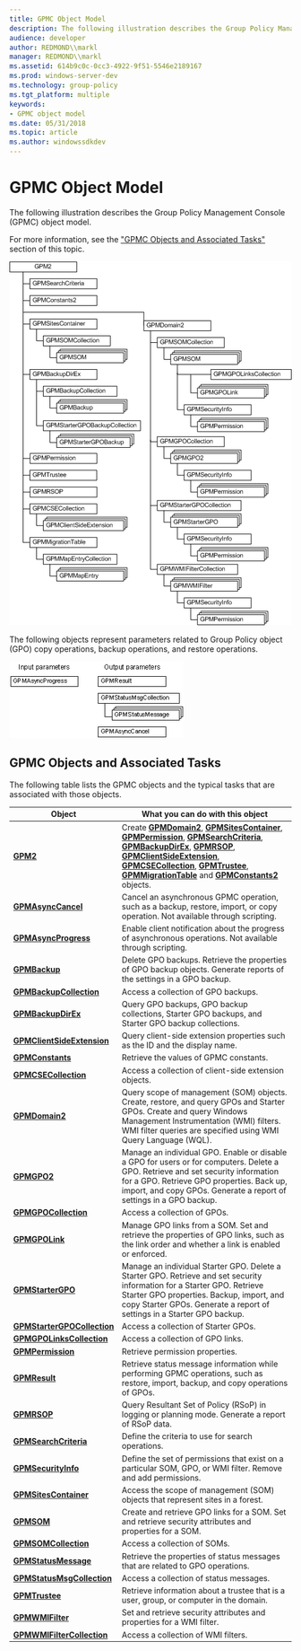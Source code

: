 ```yaml
---
title: GPMC Object Model
description: The following illustration describes the Group Policy Management Console (GPMC) object model.
audience: developer
author: REDMOND\\markl
manager: REDMOND\\markl
ms.assetid: 614b9c0c-0cc3-4922-9f51-5546e2189167
ms.prod: windows-server-dev
ms.technology: group-policy
ms.tgt_platform: multiple
keywords:
- GPMC object model
ms.date: 05/31/2018
ms.topic: article
ms.author: windowssdkdev
---
```


# GPMC Object Model

The following illustration describes the Group Policy Management Console (GPMC) object model.

For more information, see the ["GPMC Objects and Associated Tasks"](#gpmc-objects-and-associated-tasks) section of this topic.

![hierarchy of the gpmc object model](images/gpmc1.png)

The following objects represent parameters related to Group Policy object (GPO) copy operations, backup operations, and restore operations.

![hierarchy of gpmc object model](images/gpmc2.png)

## GPMC Objects and Associated Tasks

The following table lists the GPMC objects and the typical tasks that are associated with those objects.



| Object                                                      | What you can do with this object                                                                                                                                                                                                                                                                                                                                                                                                                                                                           |
|-------------------------------------------------------------|------------------------------------------------------------------------------------------------------------------------------------------------------------------------------------------------------------------------------------------------------------------------------------------------------------------------------------------------------------------------------------------------------------------------------------------------------------------------------------------------------------|
| [**GPM2**](/windows/previous-versions/Gpmgmt/nn-gpmgmt-igpm?branch=master)                                        | Create [**GPMDomain2**](/windows/previous-versions/Gpmgmt/nn-gpmgmt-igpmdomain?branch=master), [**GPMSitesContainer**](/windows/previous-versions/Gpmgmt/nn-gpmgmt-igpmsitescontainer?branch=master), [**GPMPermission**](/windows/previous-versions/Gpmgmt/nn-gpmgmt-igpmpermission?branch=master), [**GPMSearchCriteria**](/windows/previous-versions/Gpmgmt/nn-gpmgmt-igpmsearchcriteria?branch=master), [**GPMBackupDirEx**](/windows/previous-versions/Gpmgmt/nn-gpmgmt-igpmbackupdir?branch=master), [**GPMRSOP**](/windows/previous-versions/Gpmgmt/nn-gpmgmt-igpmrsop?branch=master), [**GPMClientSideExtension**](/windows/previous-versions/Gpmgmt/nn-gpmgmt-igpmclientsideextension?branch=master), [**GPMCSECollection**](/windows/previous-versions/Gpmgmt/nn-gpmgmt-igpmcsecollection?branch=master), [**GPMTrustee**](/windows/previous-versions/Gpmgmt/nn-gpmgmt-igpmtrustee?branch=master), [**GPMMigrationTable**](/windows/previous-versions/Gpmgmt/nn-gpmgmt-igpmmigrationtable?branch=master) and [**GPMConstants2**](/windows/previous-versions/Gpmgmt/nn-gpmgmt-igpmconstants?branch=master) objects. |
| [**GPMAsyncCancel**](/windows/previous-versions/Gpmgmt/nn-gpmgmt-igpmasynccancel?branch=master)                   | Cancel an asynchronous GPMC operation, such as a backup, restore, import, or copy operation. Not available through scripting.                                                                                                                                                                                                                                                                                                                                                                              |
| [**GPMAsyncProgress**](/windows/previous-versions/Gpmgmt/nn-gpmgmt-igpmasyncprogress?branch=master)               | Enable client notification about the progress of asynchronous operations. Not available through scripting.                                                                                                                                                                                                                                                                                                                                                                                                 |
| [**GPMBackup**](/windows/previous-versions/Gpmgmt/nn-gpmgmt-igpmbackup?branch=master)                             | Delete GPO backups. Retrieve the properties of GPO backup objects. Generate reports of the settings in a GPO backup.                                                                                                                                                                                                                                                                                                                                                                                       |
| [**GPMBackupCollection**](/windows/previous-versions/Gpmgmt/nn-gpmgmt-igpmbackupcollection?branch=master)         | Access a collection of GPO backups.                                                                                                                                                                                                                                                                                                                                                                                                                                                                        |
| [**GPMBackupDirEx**](/windows/previous-versions/Gpmgmt/nn-gpmgmt-igpmbackupdir?branch=master)                     | Query GPO backups, GPO backup collections, Starter GPO backups, and Starter GPO backup collections.                                                                                                                                                                                                                                                                                                                                                                                                        |
| [**GPMClientSideExtension**](/windows/previous-versions/Gpmgmt/nn-gpmgmt-igpmclientsideextension?branch=master)   | Query client-side extension properties such as the ID and the display name.                                                                                                                                                                                                                                                                                                                                                                                                                                |
| [**GPMConstants**](/windows/previous-versions/Gpmgmt/nn-gpmgmt-igpmconstants?branch=master)                       | Retrieve the values of GPMC constants.                                                                                                                                                                                                                                                                                                                                                                                                                                                                     |
| [**GPMCSECollection**](/windows/previous-versions/Gpmgmt/nn-gpmgmt-igpmcsecollection?branch=master)               | Access a collection of client-side extension objects.                                                                                                                                                                                                                                                                                                                                                                                                                                                      |
| [**GPMDomain2**](/windows/previous-versions/Gpmgmt/nn-gpmgmt-igpmdomain?branch=master)                            | Query scope of management (SOM) objects. Create, restore, and query GPOs and Starter GPOs. Create and query Windows Management Instrumentation (WMI) filters. WMI filter queries are specified using WMI Query Language (WQL).                                                                                                                                                                                                                                                                             |
| [**GPMGPO2**](/windows/previous-versions/Gpmgmt/nn-gpmgmt-igpmgpo?branch=master)                                  | Manage an individual GPO. Enable or disable a GPO for users or for computers. Delete a GPO. Retrieve and set security information for a GPO. Retrieve GPO properties. Back up, import, and copy GPOs. Generate a report of settings in a GPO backup.                                                                                                                                                                                                                                                       |
| [**GPMGPOCollection**](/windows/previous-versions/Gpmgmt/nn-gpmgmt-igpmgpocollection?branch=master)               | Access a collection of GPOs.                                                                                                                                                                                                                                                                                                                                                                                                                                                                               |
| [**GPMGPOLink**](/windows/previous-versions/Gpmgmt/nn-gpmgmt-igpmgpolink?branch=master)                           | Manage GPO links from a SOM. Set and retrieve the properties of GPO links, such as the link order and whether a link is enabled or enforced.                                                                                                                                                                                                                                                                                                                                                               |
| [**GPMStarterGPO**](/windows/previous-versions/Gpmgmt/nn-gpmgmt-igpmstartergpo?branch=master)                     | Manage an individual Starter GPO. Delete a Starter GPO. Retrieve and set security information for a Starter GPO. Retrieve Starter GPO properties. Backup, import, and copy Starter GPOs. Generate a report of settings in a Starter GPO backup.                                                                                                                                                                                                                                                            |
| [**GPMStarterGPOCollection**](/windows/previous-versions/Gpmgmt/nn-gpmgmt-igpmstartergpocollection?branch=master) | Access a collection of Starter GPOs.                                                                                                                                                                                                                                                                                                                                                                                                                                                                       |
| [**GPMGPOLinksCollection**](/windows/previous-versions/Gpmgmt/nn-gpmgmt-igpmgpolinkscollection?branch=master)     | Access a collection of GPO links.                                                                                                                                                                                                                                                                                                                                                                                                                                                                          |
| [**GPMPermission**](/windows/previous-versions/Gpmgmt/nn-gpmgmt-igpmpermission?branch=master)                     | Retrieve permission properties.                                                                                                                                                                                                                                                                                                                                                                                                                                                                            |
| [**GPMResult**](/windows/previous-versions/Gpmgmt/nn-gpmgmt-igpmresult?branch=master)                             | Retrieve status message information while performing GPMC operations, such as restore, import, backup, and copy operations of GPOs.                                                                                                                                                                                                                                                                                                                                                                        |
| [**GPMRSOP**](/windows/previous-versions/Gpmgmt/nn-gpmgmt-igpmrsop?branch=master)                                 | Query Resultant Set of Policy (RSoP) in logging or planning mode. Generate a report of RSoP data.                                                                                                                                                                                                                                                                                                                                                                                                          |
| [**GPMSearchCriteria**](/windows/previous-versions/Gpmgmt/nn-gpmgmt-igpmsearchcriteria?branch=master)             | Define the criteria to use for search operations.                                                                                                                                                                                                                                                                                                                                                                                                                                                          |
| [**GPMSecurityInfo**](/windows/previous-versions/Gpmgmt/nn-gpmgmt-igpmsecurityinfo?branch=master)                 | Define the set of permissions that exist on a particular SOM, GPO, or WMI filter. Remove and add permissions.                                                                                                                                                                                                                                                                                                                                                                                              |
| [**GPMSitesContainer**](/windows/previous-versions/Gpmgmt/nn-gpmgmt-igpmsitescontainer?branch=master)             | Access the scope of management (SOM) objects that represent sites in a forest.                                                                                                                                                                                                                                                                                                                                                                                                                             |
| [**GPMSOM**](/windows/previous-versions/Gpmgmt/nn-gpmgmt-igpmsom?branch=master)                                   | Create and retrieve GPO links for a SOM. Set and retrieve security attributes and properties for a SOM.                                                                                                                                                                                                                                                                                                                                                                                                    |
| [**GPMSOMCollection**](/windows/previous-versions/Gpmgmt/nn-gpmgmt-igpmsomcollection?branch=master)               | Access a collection of SOMs.                                                                                                                                                                                                                                                                                                                                                                                                                                                                               |
| [**GPMStatusMessage**](/windows/previous-versions/Gpmgmt/nn-gpmgmt-igpmstatusmessage?branch=master)               | Retrieve the properties of status messages that are related to GPO operations.                                                                                                                                                                                                                                                                                                                                                                                                                             |
| [**GPMStatusMsgCollection**](/windows/previous-versions/Gpmgmt/nn-gpmgmt-igpmstatusmsgcollection?branch=master)   | Access a collection of status messages.                                                                                                                                                                                                                                                                                                                                                                                                                                                                    |
| [**GPMTrustee**](/windows/previous-versions/Gpmgmt/nn-gpmgmt-igpmtrustee?branch=master)                           | Retrieve information about a trustee that is a user, group, or computer in the domain.                                                                                                                                                                                                                                                                                                                                                                                                                     |
| [**GPMWMIFilter**](/windows/previous-versions/Gpmgmt/nn-gpmgmt-igpmwmifilter?branch=master)                       | Set and retrieve security attributes and properties for a WMI filter.                                                                                                                                                                                                                                                                                                                                                                                                                                      |
| [**GPMWMIFilterCollection**](/windows/previous-versions/Gpmgmt/nn-gpmgmt-igpmwmifiltercollection?branch=master)   | Access a collection of WMI filters.                                                                                                                                                                                                                                                                                                                                                                                                                                                                        |



 

 

 




